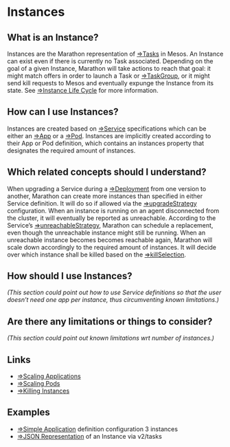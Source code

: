 # Instances

## What is an Instance?
Instances are the Marathon representation of [⇒Tasks](tasks.md) in Mesos. An Instance can exist even if there is currently no Task associated. Depending on the goal of a given Instance, Marathon will take actions to reach that goal: it might match offers in order to launch a Task or [⇒TaskGroup](taskGroups.md), or it might send kill requests to Mesos and eventually expunge the Instance from its state. See [⇒Instance Life Cycle](instanceLifeCycle.md) for more information.

## How can I use Instances?
Instances are created based on [⇒Service](services.md) specifications which can be either an [⇒App](apps.md) or a [⇒Pod](pods.md). Instances are implicitly created according to their App or Pod definition, which contains an instances property that designates the required amount of instances.

## Which related concepts should I understand?
When upgrading a Service during a [⇒Deployment](deployments.md) from one version to another, Marathon can create more instances than specified in either Service definition. It will do so if allowed via the [⇒upgradeStrategy](upgradeStrategy.md) configuration.
When an instance is running on an agent disconnected from the cluster, it will eventually be reported as unreachable. According to the Service’s [⇒unreachableStrategy](unreachableStrategy.md), Marathon can schedule a replacement, even though the unreachable instance might still be running. When an unreachable instance becomes becomes reachable again, Marathon will scale down accordingly to the required amount of instances. It will decide over which instance shall be killed based on the [⇒killSelection](killSelection.md).

## How should I use Instances?
_(This section could point out how to use Service definitions so that the user doesn’t need one app per instance, thus circumventing known limitations.)_

## Are there any limitations or things to consider?
_(This section could point out known limitations wrt number of instances.)_

## Links
* [⇒Scaling Applications](apps-scaling.md)
* [⇒Scaling Pods](pods-scaling.md)
* [⇒Killing Instances](instance-operations.md#delete-instances)

## Examples
* [⇒Simple Application](examples/app-simple.json) definition configuration 3 instances
* [⇒JSON Representation](examples/app-representation.json) of an Instance via v2/tasks
